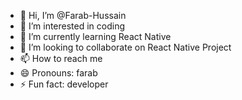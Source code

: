 - 👋 Hi, I’m @Farab-Hussain
- 👀 I’m interested in coding
- 🌱 I’m currently learning React Native
- 💞️ I’m looking to collaborate on React Native Project
- 📫 How to reach me 
- 😄 Pronouns: farab
- ⚡ Fun fact: developer

<!---
Farab-Hussain/Farab-Hussain is a ✨ special ✨ repository because its `README.md` (this file) appears on your GitHub profile.
You can click the Preview link to take a look at your changes.
--->
